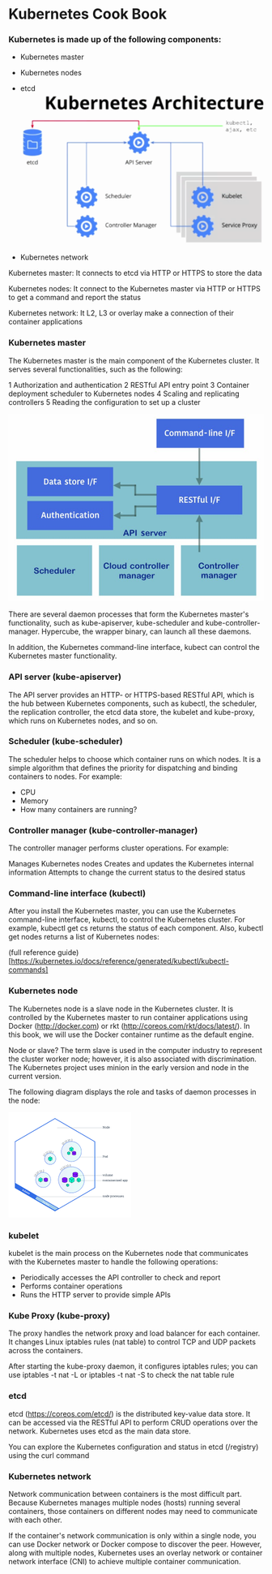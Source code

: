 # Kubernetes Cook Book 
### Kubernetes is made up of the following components:

- Kubernetes master 

- Kubernetes nodes

- etcd
![alt text](https://github.com/Aslamlatheef/Kubernetes/blob/master/Images/kubernetes-architecture.png)
- Kubernetes network

Kubernetes master: It connects to etcd via HTTP or HTTPS to store the data

Kubernetes nodes: It connect to the Kubernetes master via HTTP or HTTPS to get a command and report the status

Kubernetes network: It L2, L3 or overlay make a connection of their container applications

### Kubernetes master
The Kubernetes master is the main component of the Kubernetes cluster. It serves several functionalities, such as the following:

1 Authorization and authentication
2 RESTful API entry point
3 Container deployment scheduler to Kubernetes nodes
4 Scaling and replicating controllers
5 Reading the configuration to set up a cluster

![alt text](https://github.com/Aslamlatheef/Kubernetes/blob/master/Images/d05d8b65-158f-4a4b-8a4c-b9cf00ef1133.jpg)


There are several daemon processes that form the Kubernetes master's functionality, such as kube-apiserver, kube-scheduler and kube-controller-manager. Hypercube, the wrapper binary, can launch all these daemons.

In addition, the Kubernetes command-line interface, kubect can control the Kubernetes master functionality.

### API server (kube-apiserver)
The API server provides an HTTP- or HTTPS-based RESTful API, which is the hub between Kubernetes components, such as kubectl, the scheduler, the replication controller, the etcd data store, the kubelet and kube-proxy, which runs on Kubernetes nodes, and so on.

### Scheduler (kube-scheduler)
The scheduler helps to choose which container runs on which nodes. It is a simple algorithm that defines the priority for dispatching and binding containers to nodes. For example:

- CPU
- Memory
- How many containers are running?

### Controller manager (kube-controller-manager)
The controller manager performs cluster operations. For example:

Manages Kubernetes nodes
Creates and updates the Kubernetes internal information
Attempts to change the current status to the desired status

### Command-line interface (kubectl)
After you install the Kubernetes master, you can use the Kubernetes command-line interface, kubectl, to control the Kubernetes cluster. For example, kubectl get cs returns the status of each component. Also, kubectl get nodes returns a list of Kubernetes nodes:

(full reference guide)[https://kubernetes.io/docs/reference/generated/kubectl/kubectl-commands] 

### Kubernetes node
The Kubernetes node is a slave node in the Kubernetes cluster. It is controlled by the Kubernetes master to run container applications using Docker (http://docker.com) or rkt (http://coreos.com/rkt/docs/latest/). In this book, we will use the Docker container runtime as the default engine.

Node or slave?
The term slave is used in the computer industry to represent the cluster worker node; however, it is also associated with discrimination. The Kubernetes project uses minion in the early version and node in the current version.

The following diagram displays the role and tasks of daemon processes in the node:

![alt text](https://github.com/Aslamlatheef/Kubernetes/blob/master/Images/images.png)

### kubelet
kubelet is the main process on the Kubernetes node that communicates with the Kubernetes master to handle the following operations:

- Periodically accesses the API controller to check and report
- Performs container operations
- Runs the HTTP server to provide simple APIs

### Kube Proxy (kube-proxy)
The proxy handles the network proxy and load balancer for each container. It changes Linux iptables rules (nat table) to control TCP and UDP packets across the containers.

After starting the kube-proxy daemon, it configures iptables rules; you can use iptables -t nat -L or iptables -t nat -S to check the nat table rule

### etcd
etcd (https://coreos.com/etcd/) is the distributed key-value data store. It can be accessed via the RESTful API to perform CRUD operations over the network. Kubernetes uses etcd as the main data store.

You can explore the Kubernetes configuration and status in etcd (/registry) using the curl command

### Kubernetes network
Network communication between containers is the most difficult part. Because Kubernetes manages multiple nodes (hosts) running several containers, those containers on different nodes may need to communicate with each other.

If the container's network communication is only within a single node, you can use Docker network or Docker compose to discover the peer. However, along with multiple nodes, Kubernetes uses an overlay network or container network interface (CNI) to achieve multiple container communication.

